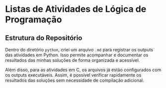 # Listas de Atividades de Lógica de Programação

## Estrutura do Repositório

Dentro do diretório `python`, criei um arquivo `.md` para registrar os outputs das atividades em Python. Isso permite acompanhar e documentar os resultados das minhas soluções de forma organizada e acessível.

Além disso, para as atividades em C, os arquivos já estão configurados com os outputs executáveis. Assim, é possível verificar rapidamente os resultados das soluções sem necessidade de compilação adicional.
